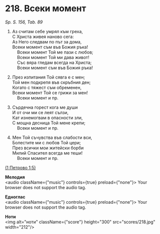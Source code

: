 # 218. Всеки момент  

*Sp. S. 156, Tab. 89*  

1. Аз считам себе умрял към греха,  
С Христа живея наново сега:  
Аз Него следвам по път за дома,  
Всеки момент съм във Божия ръка!  
    Всеки момент Той ме пази с любов;  
    Всеки момент Той ми дава живот!  
    Със вяра гледам всегда на Христа;  
    Всеки момент съм във Божия ръка!  

2. През изпитания Той сявга е с мен;  
Той мен подкрепя във скръбния ден;  
Когато с тяжест съм обременен,  
Всеки момент Той се грижи за мен!  
    Всеки момент и пр.  

3. Сърдечна горест кога ме души  
И от очи ми се леят сълзи,  
Кат изнемогвам в опасности зли,  
С мощна десница Той мене крепи;  
    Всеки момент и пр.  

4. Мен Той съчувства във слабости вси,  
Болестите ми с любов Той цери;  
През всички мои житейски борби  
Милий Спасител всегда ме теши!  
    Всеки момент и пр.  

[(1 Петрово 1:5)](http://biblia.bg/index.php?k=46&g=1&s=5)  

__Мелодия__  
<audio className={"music"} controls={true} preload={"none"}><source src="mp3/218.mp3" type="audio/mpeg"/>
Your browser does not support the audio tag.
</audio>  

__Едноглас__  
<audio className={"music"} controls={true} preload={"none"}><source src="transp/218.mp3" type="audio/mpeg"/>
Your browser does not support the audio tag.
</audio>  

__Ноти__  
<img alt="ноти" className={"score"} height="300" src="scores/218.jpg" width="212"/>
